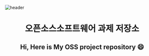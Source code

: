 ![header](https://capsule-render.vercel.app/api?type=venom&color=timeGradient&text=%20OSS%20&animation=twinkling&fontSize=35&fontColor=black&height=250)
<div align=center>
  
# 오픈소스소프트웨어 과제 저장소
## Hi, Here is My OSS project repository 😄
</div>
